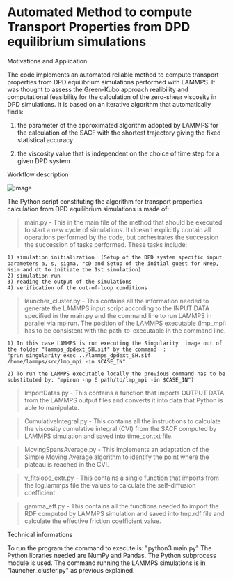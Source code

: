 # Automated Method to compute Transport Properties from DPD equilibrium simulations

Motivations and Application

The code implements an automated reliable method to compute transport properties from DPD equilibrium simulations performed with LAMMPS. It was thought to assess the Green-Kubo approach realibility and computational feasibility for the calculation of the zero-shear viscosity in DPD simulations. It is based on an iterative algorithm that automatically finds:

1) the parameter of the approximated algorithm adopted by LAMMPS for the calculation of the SACF with the shortest trajectory giving the fixed statistical accuracy

2) the viscosity value that is independent on the choice of time step for a given DPD system

Workflow description

![image](https://github.com/mulmopro/AMTP_DPD/assets/83214196/1b691bef-88c9-4a0c-94cd-e339ccd98863)

The Python script constituting the algorithm for transport properties calculation from DPD equilibrium simulations is made of:

>main.py - This in the main file of the method that should be executed to start a new cycle of simulations. It doesn't explicitly contain all operations performed by the code, but orchestrates the succession the succession of tasks performed. These tasks include:

	1) simulation initialization  (Setup of the DPD system specific input parameters a, s, sigma, rcD and Setup of the initial guest for Nrep,        Nsim and dt to initiate the 1st simulation)
	2) simulation run
	3) reading the output of the simulations
	4) verification of the out-of-loop conditions 

>launcher_cluster.py - This contains all the information  needed to generate the LAMMPS input script according to the INPUT DATA specified in the main.py and the command line to run LAMMPS in parallel via mpirun. The position of the LAMMPS executable (lmp_mpi) has to be consistent with the path-to-executable in the command line.
	
	1) In this case LAMMPS is run executing the Singularity  image out of the folder "lammps_dpdext_SH.sif" by the command  :
	"prun singularity exec ../lammps_dpdext_SH.sif /home/lammps/src/lmp_mpi -in $CASE_IN"
		
	2) To run the LAMMPS executable locally the previous command has to be substituted by: "mpirun -np 6 path/to/lmp_mpi -in $CASE_IN")

>ImportDatas.py - This contains a function that imports OUTPUT DATA from the LAMMPS output files and converts it into data that Python is able to manipulate. 

>CumulativeIntegral.py - This contains all the instructions to calculate the viscosity cumulative integral (CVI) from the SACF computed by LAMMPS simulation and saved into time_cor.txt 	file.

>MovingSpansAverage.py - This implements an adaptation of the Simple Moving Average algorithm to identify the point where the plateau is reached in the CVI.

>v_fitslope_extr.py - This contains a single function that imports from the log.lammps file the values to calculate the self-diffusion coefficient.  

>gamma_eff.py - This contains all the functions needed to import the RDF computed by LAMMPS simulation and saved into tmp.rdf file and calculate the effective friction coefficient	value.

Technical informations

To run the program the command to execute is: "python3 main.py"
The Python libraries needed are NumPy and Pandas. The Python subprocess module is used.
The command running the LAMMPS simulations is in "launcher_cluster.py" as previous explained. 


